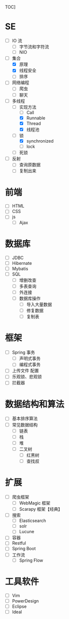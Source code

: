 TOC]

# SE
- [ ] IO 流
  - [ ] 字节流和字符流
  - [ ] NIO
- [ ] 集合
  - [x] 原理
  - [x] 线程安全
  - [ ] 排序
- [ ] 网络编程
  - [ ] 爬虫
  - [ ] 聊天
- [ ] 多线程
  - [ ] 实现方法
    - [ ] Call
    - [x] Runnable
    - [x] Thread
    - [x] 线程池
  - [ ] 锁
    - [x] synchronized
    - [ ] lock
  - [ ] 死锁

- [ ] 反射
  - [ ] 查询原数据
  - [ ] 复制出来

# 前端
- [ ] HTML
- [ ] CSS
- [ ] js
  - [ ] Ajax

# 数据库
- [ ] JDBC
- [ ] Hibernate
- [ ] Mybatis
- [ ] SQL
  - [ ] 增删改查
  - [ ] 多表查询
  - [ ] 外连接
  - [ ] 数据库操作
    - [ ] 导入大量数据
    - [ ] 修复数据
    - [ ] 复制表

# 框架
- [ ] Spring 事务
  - [ ] 声明式事务
  - [ ] 编程式事务
- [ ] 上传文件 配置
- [ ] 乐观锁、悲观锁
- [ ] 拦截器

# 数据结构和算法
- [ ] 基本排序算法
- [ ] 常见数据结构
  - [ ] 链表
  - [ ] 栈
  - [ ] 堆
  - [ ] 二叉树
    - [ ] 红黑树
    - [ ] 查找叔

# 扩展
- [ ] 爬虫框架
  - [ ] WebMagic 框架
  - [ ] Scarapy 框架【经典】
- [ ] 搜索
  - [ ] Elasticsearch
  - [ ] solr
  - [ ] Lucune
- [ ] 容器
- [ ] Restful
- [ ] Spring Boot
- [ ] 工作流
  - [ ] Spring Flow

# 工具软件
- [ ] Vim
- [ ] PowerDesign
- [ ] Eclipse
- [ ] Ideal
